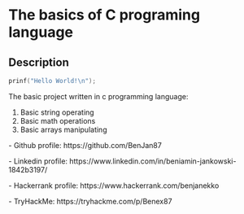 # The basics of C programing language
## Description

```c
prinf("Hello World!\n");
```
The basic project written in c programming language:
1. Basic string operating
2. Basic math operations
3. Basic arrays manipulating



<p> </p>
<p> - Github profile: https://github.com/BenJan87 </p>
<p> - Linkedin profile: https://www.linkedin.com/in/beniamin-jankowski-1842b3197/ </p>
<p> - Hackerrank profile: https://www.hackerrank.com/benjanekko </p>
<p> - TryHackMe: https://tryhackme.com/p/Benex87 </p>
